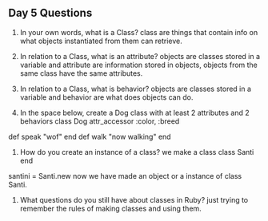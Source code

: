 ## Day 5 Questions

1. In your own words, what is a Class?
class are things that contain info on what objects instantiated from them can retrieve.

1. In relation to a Class, what is an attribute?
objects are classes stored in a variable and attribute are information stored in objects, objects from the same class have the same attributes.

1. In relation to a Class, what is behavior?
objects are classes stored in a variable and behavior are what does objects can do.

1. In the space below, create a Dog class with at least 2 attributes and 2 behaviors
class Dog
  attr_accessor :color, :breed

  def speak
    "wof"
  end
  def walk
    "now walking"
  end




1. How do you create an instance of a class?
we make a class
class Santi
end

santini = Santi.new
now we have made an object or a instance of class Santi.

1. What questions do you still have about classes in Ruby?
just trying to remember the rules of making classes and using them.

